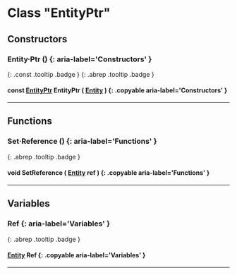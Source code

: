 # Class "EntityPtr"
## Constructors
### Entity·Ptr () {: aria-label='Constructors' }
[ ](#){: .const .tooltip .badge } [ ](#){: .abrep .tooltip .badge }
#### const [EntityPtr](EntityPtr.md) EntityPtr ( [Entity](Entity.md) ) {: .copyable aria-label='Constructors' }

___ 
## Functions
### Set·Reference () {: aria-label='Functions' }
[ ](#){: .abrep .tooltip .badge }
#### void SetReference ( [Entity](Entity.md) ref ) {: .copyable aria-label='Functions' }

___ 
## Variables
### Ref {: aria-label='Variables' }
[ ](#){: .abrep .tooltip .badge }
#### [Entity](Entity.md) Ref {: .copyable aria-label='Variables' }

___ 
